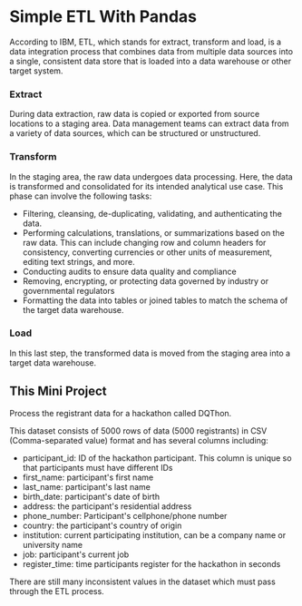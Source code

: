 # Simple ETL With Pandas
According to IBM, ETL, which stands for extract, transform and load, is a data integration process that combines data from multiple data sources into a single, consistent data store that is loaded into a data warehouse or other target system.

### Extract
During data extraction, raw data is copied or exported from source locations to a staging area. Data management teams can extract data from a variety of data sources, which can be structured or unstructured.

### Transform
In the staging area, the raw data undergoes data processing. Here, the data is transformed and consolidated for its intended analytical use case. This phase can involve the following tasks:

- Filtering, cleansing, de-duplicating, validating, and authenticating the data.
- Performing calculations, translations, or summarizations based on the raw data. This can  include changing row and column headers for consistency, converting currencies or other units of measurement, editing text strings, and more.
- Conducting audits to ensure data quality and compliance
- Removing, encrypting, or protecting data governed by industry or governmental regulators
- Formatting the data into tables or joined tables to match the schema of the target data warehouse.

### Load
In this last step, the transformed data is moved from the staging area into a target data warehouse. 

## This Mini Project

Process the registrant data for a hackathon called DQThon.

This dataset consists of 5000 rows of data (5000 registrants) in CSV (Comma-separated value) format and has several columns including:

- participant_id: ID of the hackathon participant. This column is unique so that participants must have different IDs
- first_name: participant's first name
- last_name: participant's last name
- birth_date: participant's date of birth
- address: the participant's residential address
- phone_number: Participant's cellphone/phone number
- country: the participant's country of origin
- institution: current participating institution, can be a company name or university name
- job: participant's current job
- register_time: time participants register for the hackathon in seconds

There are still many inconsistent values in the dataset which must pass through the ETL process.
